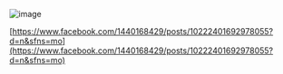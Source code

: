 
![image](https://gyazo.com/28709c270efb63a15bff28ce27d0af12/thumb/1000)

[https://www.facebook.com/1440168429/posts/10222401692978055?d=n&sfns=mo](https://www.facebook.com/1440168429/posts/10222401692978055?d=n&sfns=mo)
